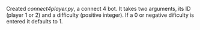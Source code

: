 Created _connect4player.py_, a connect 4 bot. It takes two arguments, its ID (player 1 or 2) and a difficulty (positive integer). If a 0 or negative dificulty is entered it defaults to 1.
